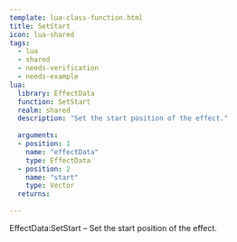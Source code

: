 ```yaml
---
template: lua-class-function.html
title: SetStart
icon: lua-shared
tags:
  - lua
  - shared
  - needs-verification
  - needs-example
lua:
  library: EffectData
  function: SetStart
  realm: shared
  description: "Set the start position of the effect."
  
  arguments:
  - position: 1
    name: "effectData"
    type: EffectData
  - position: 2
    name: "start"
    type: Vector
  returns:
    
---
```


<div class="lua__search__keywords">
EffectData:SetStart &#x2013; Set the start position of the effect.
</div>

